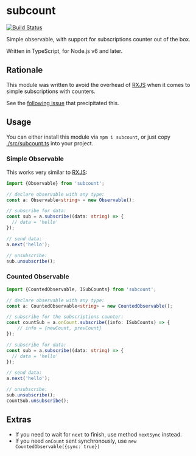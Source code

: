# subcount

[![Build Status](https://travis-ci.org/vitaly-t/subcount.svg?branch=master)](https://travis-ci.org/vitaly-t/subcount)

Simple observable, with support for subscriptions counter out of the box. 

Written in TypeScript, for Node.js v6 and later.

## Rationale

This module was written to avoid the overhead of [RXJS] when it comes to simple subscriptions with counters.

See the [following issue](https://stackoverflow.com/questions/56195932/how-to-monitor-number-of-rxjs-subscriptions) that precipitated this.

## Usage

You can either install this module via `npm i subcount`, or just copy [./src/subcount.ts](./src/subcount.ts) into your project.

### Simple Observable

This works very similar to [RXJS]:

```ts
import {Observable} from 'subcount';

// declare observable with any type:
const a: Observable<string> = new Observable();

// subscribe for data:
const sub = a.subscribe((data: string) => {
  // data = 'hello'
});

// send data:
a.next('hello');

// unsubscribe:
sub.unsubscribe();
```

### Counted Observable

```ts
import {CountedObservable, ISubCounts} from 'subcount';

// declare observable with any type:
const a: CountedObservable<string> = new CountedObservable();

// subscribe for the subscriptions counter:
const countSub = a.onCount.subscribe((info: ISubCounts) => {
    // info = {newCount, prevCount} 
});

// subscribe for data:
const sub = a.subscribe((data: string) => {
  // data = 'hello'
});

// send data:
a.next('hello');

// unsubscribe:
sub.unsubscribe();
countSub.unsubscribe();
```

## Extras 

* If you need to wait for `next` to finish, use method `nextSync` instead.
* If you need `onCount` sent synchronously, use `new CountedObservable({sync: true})` 

[RXJS]:https://github.com/reactivex/rxjs
